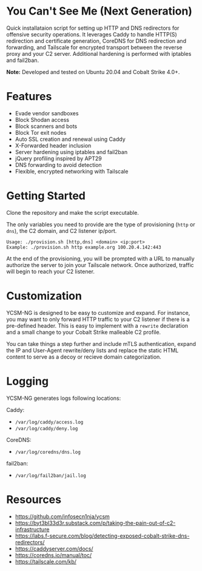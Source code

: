 # You Can't See Me (Next Generation)

Quick installataion script for setting up HTTP and DNS redirectors for offensive security operations. It leverages Caddy to handle HTTP(S) redirection and certificate generation, CoreDNS for DNS redirection and forwarding, and Tailscale for encrypted transport between the reverse proxy and your C2 server. Additional hardening is performed with iptables and fail2ban.

**Note:** Developed and tested on Ubuntu 20.04 and Cobalt Strike 4.0+. 

# Features

* Evade vendor sandboxes
* Block Shodan access
* Block scanners and bots
* Block Tor exit nodes
* Auto SSL creation and renewal using Caddy
* X-Forwarded header inclusion
* Server hardening using iptables and fail2ban
* jQuery profiling inspired by APT29
* DNS forwarding to avoid detection
* Flexible, encrypted networking with Tailscale

# Getting Started

Clone the repository and make the script executable.

The only variables you need to provide are the type of provisioning (`http` or `dns`), the C2 domain, and C2 listener ip/port. 

```
Usage: ./provision.sh [http,dns] <domain> <ip:port>
Example: ./provision.sh http example.org 100.20.4.142:443
```

At the end of the provisioning, you will be prompted with a URL to manually authorize the server to join your Tailscale network. Once authorized, traffic will begin to reach your C2 listener.

# Customization

YCSM-NG is designed to be easy to customize and expand. For instance, you may want to only forward HTTP traffic to your C2 listener if there is a pre-defined header. This is easy to implement with a `rewrite` declaration and a small change to your Cobalt Strike malleable C2 profile.

You can take things a step further and include mTLS authentication, expand the IP and User-Agent rewrite/deny lists and replace the static HTML content to serve as a decoy or recieve domain categorization.

# Logging

YCSM-NG generates logs following locations:

Caddy:
* `/var/log/caddy/access.log`
* `/var/log/caddy/deny.log`

CoreDNS:
* `/var/log/coredns/dns.log`

fail2ban:
* `/var/log/fail2ban/jail.log`

# Resources

 - https://github.com/infosecn1nja/ycsm
 - https://byt3bl33d3r.substack.com/p/taking-the-pain-out-of-c2-infrastructure
 - https://labs.f-secure.com/blog/detecting-exposed-cobalt-strike-dns-redirectors/
 - https://caddyserver.com/docs/
 - https://coredns.io/manual/toc/
 - https://tailscale.com/kb/
